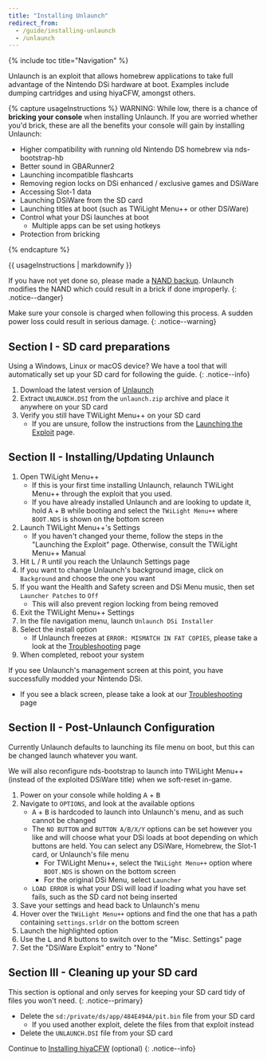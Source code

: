 ```yaml
---
title: "Installing Unlaunch"
redirect_from:
  - /guide/installing-unlaunch
  - /unlaunch
---
```


{% include toc title="Navigation" %}

Unlaunch is an exploit that allows homebrew applications to take full advantage of the Nintendo DSi hardware at boot. Examples include dumping cartridges and using hiyaCFW, amongst others.

{% capture usageInstructions %}
WARNING: While low, there is a chance of **bricking your console** when installing Unlaunch. If you are worried whether you'd brick, these are all the benefits your console will gain by installing Unlaunch:

- Higher compatibility with running old Nintendo DS homebrew via nds-bootstrap-hb
- Better sound in GBARunner2
- Launching incompatible flashcarts
- Removing region locks on DSi enhanced / exclusive games and DSiWare
- Accessing Slot-1 data
- Launching DSiWare from the SD card
- Launching titles at boot (such as TWiLight Menu++ or other DSiWare)
- Control what your DSi launches at boot
    * Multiple apps can be set using hotkeys
- Protection from bricking

{% endcapture %}

<div class="notice--primary">{{ usageInstructions | markdownify }}</div>

If you have not yet done so, please made a [NAND backup](dumping-nand). Unlaunch modifies the NAND which could result in a brick if done improperly.
{: .notice--danger}

Make sure your console is charged when following this process. A sudden power loss could result in serious damage.
{: .notice--warning}

## Section I - SD card preparations

Using a Windows, Linux or macOS device? We have a tool that will automatically set up your SD card for following the guide.
{: .notice--info}

1. Download the latest version of [Unlaunch](https://problemkaputt.de/unlaunch.zip)
1. Extract `UNLAUNCH.DSI` from the `unlaunch.zip` archive and place it anywhere on your SD card
1. Verify you still have TWiLight Menu++ on your SD card
   - If you are unsure, follow the instructions from the [Launching the Exploit](launching-the-exploit#twilight-menu) page.

## Section II - Installing/Updating Unlaunch

1. Open TWiLight Menu++
   - If this is your first time installing Unlaunch, relaunch TWiLight Menu++ through the exploit that you used.
   - If you have already installed Unlaunch and are looking to update it, hold <kbd class="face">A</kbd> + <kbd class="face">B</kbd> while booting and select the `TWiLight Menu++` where `BOOT.NDS` is shown on the bottom screen
1. Launch TWiLight Menu++'s Settings
   - If you haven't changed your theme, follow the steps in the "Launching the Exploit" page. Otherwise, consult the TWiLight Menu++ Manual
1. Hit <kbd class="l">L</kbd> / <kbd class="r">R</kbd> until you reach the Unlaunch Settings page
1. If you want to change Unlaunch's background image, click on `Background` and choose the one you want
1. If you want the Health and Safety screen and DSi Menu music, then set `Launcher Patches` to `Off`
   - This will also prevent region locking from being removed
1. Exit the TWiLight Menu++ Settings
1. In the file navigation menu, launch `Unlaunch DSi Installer`
1. Select the install option
   - If Unlaunch freezes at `ERROR: MISMATCH IN FAT COPIES`, please take a look at the [Troubleshooting](troubleshooting) page
1. When completed, reboot your system

If you see Unlaunch's management screen at this point, you have successfully modded your Nintendo DSi.
- If you see a black screen, please take a look at our [Troubleshooting](troubleshooting) page

## Section II - Post-Unlaunch Configuration

Currently Unlaunch defaults to launching its file menu on boot, but this can be changed launch whatever you want.

We will also reconfigure nds-bootstrap to launch into TWiLight Menu++ (instead of the exploited DSiWare title) when we soft-reset in-game.

1. Power on your console while holding <kbd class="face">A</kbd> + <kbd class="face">B</kbd>
1. Navigate to `OPTIONS`, and look at the available options
   - <kbd class="face">A</kbd> + <kbd class="face">B</kbd> is hardcoded to launch into Unlaunch's menu, and as such cannot be changed
   - The `NO BUTTON` and `BUTTON A/B/X/Y` options can be set however you like and will choose what your DSi loads at boot depending on which buttons are held. You can select any DSiWare, Homebrew, the Slot-1 card, or Unlaunch's file menu
      - For TWiLight Menu++, select the `TWiLight Menu++` option where `BOOT.NDS` is shown on the bottom screen
      - For the original DSi Menu, select `Launcher`
   - `LOAD ERROR` is what  your DSi will load if loading what you have set fails, such as the SD card not being inserted
1. Save your settings and head back to Unlaunch's menu
1. Hover over the `TWiLight Menu++` options and find the one that has a path containing `settings.srldr` on the bottom screen
1. Launch the highlighted option
1. Use the <kbd class="l">L</kbd> and <kbd class="r">R</kbd> buttons to switch over to the "Misc. Settings" page
1. Set the "DSiWare Exploit" entry to "None"

## Section III - Cleaning up your SD card

This section is optional and only serves for keeping your SD card tidy of files you won't need.
{: .notice--primary}

- Delete the `sd:/private/ds/app/484E494A/pit.bin` file from your SD card
   - If you used another exploit, delete the files from that exploit instead
- Delete the `UNLAUNCH.DSI` file from your SD card

Continue to [Installing hiyaCFW](installing-hiyacfw) (optional)
{: .notice--info}
